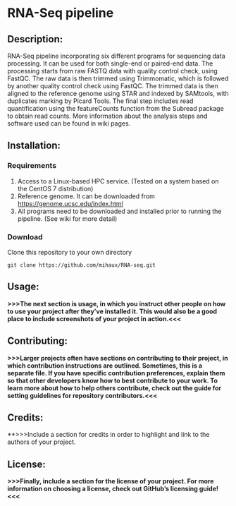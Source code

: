 # RNA-Seq pipeline

## Description: 
RNA-Seq pipeline incorporating six different programs for sequencing data processing. It can be used for both single-end or paired-end data. The processing starts from raw FASTQ data with quality control check, using FastQC. The raw data is then trimmed using Trimmomatic, which is followed by another quality control check using FastQC. The trimmed data is then aligned to the reference genome using STAR and indexed by SAMtools, with duplicates marking by Picard Tools. The final step includes read quantification using the featureCounts function from the Subread package to obtain read counts. More information about the analysis steps and software used can be found in wiki pages.

## Installation: 

### Requirements

1) Access to a Linux-based HPC service. (Tested on a system based on the CentOS 7 distribution)
2) Reference genome. It can be downloaded from https://genome.ucsc.edu/index.html
3) All programs need to be downloaded and installed prior to running the pipeline. (See wiki for more detail)

### Download

Clone this repository to your own directory

```
git clone https://github.com/mihaux/RNA-seq.git
```

## Usage: 

**>>>The next section is usage, in which you instruct other people on how to use your project after they’ve installed it. This would also be a good place to include screenshots of your project in action.<<<**

## Contributing: 

**>>>Larger projects often have sections on contributing to their project, in which contribution instructions are outlined. Sometimes, this is a separate file. If you have specific contribution preferences, explain them so that other developers know how to best contribute to your work. To learn more about how to help others contribute, check out the guide for setting guidelines for repository contributors.<<<**

## Credits:

**>>>Include a section for credits in order to highlight and link to the authors of your project.

## License: 

**>>>Finally, include a section for the license of your project. For more information on choosing a license, check out GitHub’s licensing guide!<<<**
